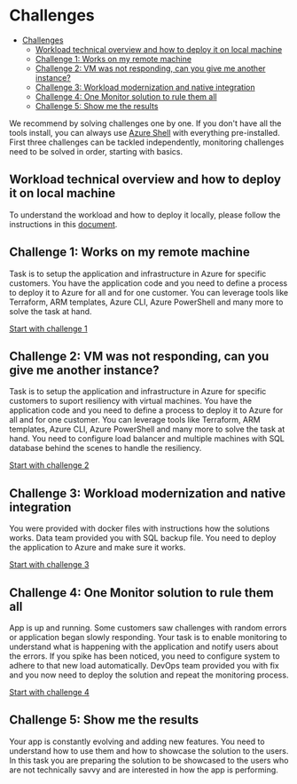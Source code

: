 ﻿# Challenges

<!-- TOC -->
* [Challenges](#challenges)
  * [Workload technical overview and how to deploy it on local machine](#workload-technical-overview-and-how-to-deploy-it-on-local-machine)
  * [Challenge 1: Works on my remote machine](#challenge-1--works-on-my-remote-machine)
  * [Challenge 2: VM was not responding, can you give me another instance?](#challenge-2--vm-was-not-responding-can-you-give-me-another-instance)
  * [Challenge 3: Workload modernization and native integration](#challenge-3--workload-modernization-and-native-integration)
  * [Challenge 4: One Monitor solution to rule them all](#challenge-4--one-monitor-solution-to-rule-them-all)
  * [Challenge 5: Show me the results](#challenge-5--show-me-the-results)
<!-- TOC -->

We recommend by solving challenges one by one. If you don't have all the tools install, you can always use
[Azure Shell](https://shell.azure.com) with everything pre-installed. First three challenges can be tackled
independently, monitoring challenges need to be solved in order, starting with basics.

## Workload technical overview and how to deploy it on local machine

To understand the workload and how to deploy it locally, please follow the instructions in this [document](./00-init.md).

## Challenge 1: Works on my remote machine

Task is to setup the application and infrastructure in Azure for specific customers. You have the application code and
you need to define a process to deploy it to Azure for all and for one customer. You can leverage tools like Terraform,
ARM templates, Azure CLI, Azure
PowerShell and many more to solve the task at hand.

[Start with challenge 1](./01-move-to-IaaS-Azure.md)

## Challenge 2: VM was not responding, can you give me another instance?

Task is to setup the application and infrastructure in Azure for specific customers to suport resiliency with virtual
machines.
You have the application code and you need to define a process to deploy it to Azure for all and for one customer. You
can leverage tools like Terraform, ARM templates, Azure CLI, Azure
PowerShell and many more to solve the task at hand. You need to configure load balancer and multiple machines with SQL
database behind the scenes to handle the resiliency.

[Start with challenge 2](./01-move-to-IaaS-Azure.md)

## Challenge 3: Workload modernization and native integration

You were provided with docker files with instructions how the solutions works. Data team provided you with SQL backup
file.
You need to deploy the application to Azure and make sure it works.

[Start with challenge 3](./03-modernization-in-Azure.md)

## Challenge 4: One Monitor solution to rule them all

App is up and running. Some customers saw challenges with random errors or application began slowly responding. Your
task is to enable monitoring to understand what is happening with the application and notify users about the errors. If you
spike has been noticed, you need to configure system to adhere to that new load automatically. DevOps team provided you with fix and you now need to
deploy the solution and repeat the monitoring process.

[Start with challenge 4](./05-monitoring-basics.md)

## Challenge 5: Show me the results

Your app is constantly evolving and adding new features. You need to understand how to use them and how to showcase the
solution to the users. In this task you are preparing the solution to be showcased to the users who are not technically savvy and are
interested in how the app is performing.

